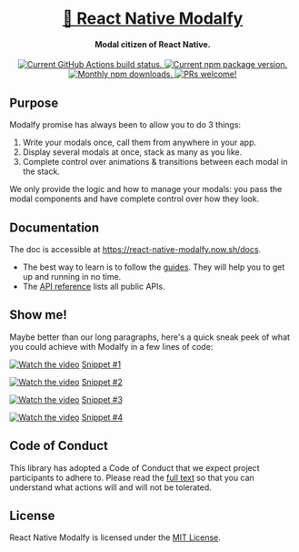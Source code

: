 <h1 align="center">
  <a href="https://colorfy-software.gitbook.io" target="_blank" rel="noopener noreferrer">
    🥞 React Native Modalfy
  </a>
</h1>

<h4 align="center">
  <strong>Modal citizen of React Native.</strong>
</h4>

<p align="center">
  <a href="https://github.com/colorfy-software/react-native-modalfy/actions">
    <img src="https://github.com/colorfy-software/react-native-modalfy/workflows/Lint%20&%20Type/badge.svg?branch=master" alt="Current GitHub Actions build status." />
  </a>
  <a href="https://www.npmjs.org/package/react-native-modalfy">
    <img src="https://badge.fury.io/js/react-native-modalfy.svg" alt="Current npm package version." />
  </a>
  <a href="https://www.npmjs.org/package/react-native-modalfy">
    <img src="https://img.shields.io/npm/dm/react-native-modalfy.svg?maxAge=2592000" alt="Monthly npm downloads." />
  </a>
  <a href="https://colorfy-software.gitbook.io/react-native-modalfy/contributing">
    <img src="https://img.shields.io/badge/PRs-welcome-brightgreen.svg" alt="PRs welcome!" />
  </a>
</p>

## Purpose

Modalfy promise has always been to allow you to do 3 things:
1. Write your modals once, call them from anywhere in your app.
2. Display several modals at once, stack as many as you like.
3. Complete control over animations & transitions between each modal in the stack.

We only provide the logic and how to manage your modals: you pass the modal components and have complete control over how they look.

## Documentation

The doc is accessible at https://react-native-modalfy.now.sh/docs.

- The best way to learn is to follow the [guides](https://colorfy-software.gitbook.io/react-native-modalfy/guides/stack). They will help you to get up and running in no time.
- The [API reference](https://colorfy-software.gitbook.io/react-native-modalfy/api/types) lists all public APIs.

## Show me!

Maybe better than our long paragraphs, here's a quick
sneak peek of what you could achieve with Modalfy in a few lines of code:

[![Watch the video](https://i.imgur.com/q8QFajL.gif)](https://youtu.be/usAU2pcURh8)
[Snippet #1](https://gist.github.com/iremlopsum/77e8549735c6c6ba7a243ea453c10147)

[![Watch the video](https://i.imgur.com/wF0hTBm.gif)](https://youtu.be/UPDSPjj4dyU)
[Snippet #2](https://gist.github.com/iremlopsum/17b4804a142a39525160df22e67410ea
)

[![Watch the video](https://i.imgur.com/C79UD6B.gif)](https://youtu.be/LkHFK5zZMI8)
[Snippet #3](https://gist.github.com/iremlopsum/b40640264335545bf3b9e39622f5c423
)

[![Watch the video](https://i.imgur.com/Z6HsH59.gif)](https://youtu.be/AJ1P9e7iD38)
[Snippet #4](https://gist.github.com/iremlopsum/f3dcb215d8e318c0d1912359fffd232b)

## Code of Conduct

This library has adopted a Code of Conduct that we expect project participants to adhere to. Please read the [full text](https://github.com/colorfy-software/react-native-modalfy/blob/master/CODE_OF_CONDUCT.md) so that you can understand what actions will and will not be tolerated.

## License

React Native Modalfy is licensed under the [MIT License](https://github.com/colorfy-software/react-native-modalfy/blob/master/LICENSE).

